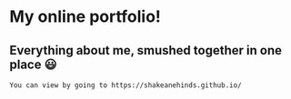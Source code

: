 # My online portfolio!

## Everything about me, smushed together in one place :smiley:

    You can view by going to https://shakeanehinds.github.io/
